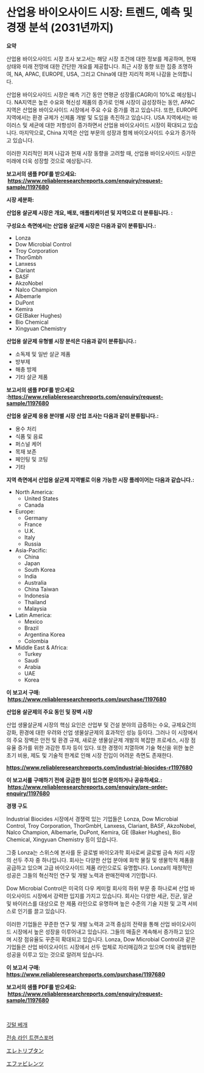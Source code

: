 <p><h1>산업용 바이오사이드 시장: 트렌드, 예측 및 경쟁 분석 (2031년까지)</h1></p><p><strong>요약</strong></p>
<p><p>산업용 바이오사이드 시장 조사 보고서는 해당 시장 조건에 대한 정보를 제공하며, 현재 상태와 미래 전망에 대한 간단한 개요를 제공합니다. 최근 시장 동향 또한 집중 조명하여, NA, APAC, EUROPE, USA, 그리고 China에 대한 지리적 퍼져 나감을 논의합니다.</p><p>산업용 바이오사이드 시장은 예측 기간 동안 연평균 성장률(CAGR)이 10%로 예상됩니다. NA지역은 높은 수요와 혁신성 제품의 증가로 인해 시장이 급성장하는 동안, APAC 지역은 산업용 바이오사이드 시장에서 주요 수요 증가를 겪고 있습니다. 또한, EUROPE 지역에서는 환경 규제가 신제품 개발 및 도입을 촉진하고 있습니다. USA 지역에서는 바이러스 및 세균에 대한 저항성이 증가하면서 산업용 바이오사이드 시장이 확대되고 있습니다. 마지막으로, China 지역은 산업 부문의 성장과 함께 바이오사이드 수요가 증가하고 있습니다.</p><p>이러한 지리적인 퍼져 나감과 현재 시장 동향을 고려할 때, 산업용 바이오사이드 시장은 미래에 더욱 성장할 것으로 예상됩니다.</p></p>
<p><strong>보고서의 샘플 PDF를 받으세요: &nbsp;<a href="https://www.reliableresearchreports.com/enquiry/request-sample/1197680">https://www.reliableresearchreports.com/enquiry/request-sample/1197680</a></strong></p>
<p><strong>시장 세분화:</strong></p>
<p><strong> 산업용 살균제 시장은 개요, 배포, 애플리케이션 및 지역으로 더 분류됩니다. :</strong></p>
<p><strong>구성요소 측면에서는 산업용 살균제 시장은 다음과 같이 분류됩니다.:</strong></p>
<p><ul><li>Lonza</li><li>Dow Microbial Control</li><li>Troy Corporation</li><li>ThorGmbh</li><li>Lanxess</li><li>Clariant</li><li>BASF</li><li>AkzoNobel</li><li>Nalco Champion</li><li>Albemarle</li><li>DuPont</li><li>Kemira</li><li>GE(Baker Hughes)</li><li>Bio Chemical</li><li>Xingyuan Chemistry</li></ul></p>
<p><strong> 산업용 살균제 유형별 시장 분석은 다음과 같이 분류됩니다.:</strong></p>
<p><ul><li>소독제 및 일반 살균 제품</li><li>방부제</li><li>해충 방제</li><li>기타 살균 제품</li></ul></p>
<p><strong>보고서의 샘플 PDF를 받으세요 :<a href="https://www.reliableresearchreports.com/enquiry/request-sample/1197680">https://www.reliableresearchreports.com/enquiry/request-sample/1197680</a></strong></p>
<p><strong> 산업용 살균제 응용 분야별 시장 산업 조사는 다음과 같이 분류됩니다.:</strong></p>
<p><ul><li>용수 처리</li><li>식품 및 음료</li><li>퍼스널 케어</li><li>목재 보존</li><li>페인팅 및 코팅</li><li>기타</li></ul></p>
<p><strong>지역 측면에서 산업용 살균제 지역별로 이용 가능한 시장 플레이어는 다음과 같습니다.:</strong></p>
<p><ul>
    <li>
        North America:
        <ul>
            <li>United States</li>
            <li>Canada</li>
        </ul>
    </li>
    <li>
        Europe:
        <ul>
            <li>Germany</li>
            <li>France</li>
            <li>U.K.</li>
            <li>Italy</li>
            <li>Russia</li>
        </ul>
    </li>
    <li>
        Asia-Pacific:
        <ul>
            <li>China</li>
            <li>Japan</li>
            <li>South Korea</li>
            <li>India</li>
            <li>Australia</li>
            <li>China Taiwan</li>
            <li>Indonesia</li>
            <li>Thailand</li>
            <li>Malaysia</li>
        </ul>
    </li>
    <li>
        Latin America:
        <ul>
            <li>Mexico</li>
            <li>Brazil</li>
            <li>Argentina Korea</li>
            <li>Colombia</li>
        </ul>
    </li>
    <li>
        Middle East & Africa:
        <ul>
            <li>Turkey</li>
            <li>Saudi</li>
            <li>Arabia</li>
            <li>UAE</li>
            <li>Korea</li>
        </ul>
    </li>
    </ul></p>
<p><strong>이 보고서 구매: &nbsp;<a href="https://www.reliableresearchreports.com/purchase/1197680">https://www.reliableresearchreports.com/purchase/1197680</a></strong></p>
<p><strong>산업용 살균제의 주요 동인 및 장벽 시장</strong></p>
<p><p>산업 생물살균제 시장의 핵심 요인은 산업부 및 건설 분야의 급증하는 수요, 규제요건의 강화, 환경에 대한 우려와 산업 생물살균제의 효과적인 성능 등이다. 그러나 이 시장에서의 주요 장벽은 안전 및 환경 규제, 새로운 생물살균제 개발의 복잡한 프로세스, 시장 점유율 증가를 위한 과감한 투자 등이 있다. 또한 경쟁이 치열하며 기술 혁신을 위한 높은 초기 비용, 제도 및 기술적 한계로 인해 시장 진입이 어려운 측면도 존재한다.</p></p>
<p><strong><a href="https://www.reliableresearchreports.com/industrial-biocides-r1197680">https://www.reliableresearchreports.com/industrial-biocides-r1197680</a></strong></p>
<p><strong>이 보고서를 구매하기 전에 궁금한 점이 있으면 문의하거나 공유하세요.: &nbsp;<a href="https://www.reliableresearchreports.com/enquiry/pre-order-enquiry/1197680">https://www.reliableresearchreports.com/enquiry/pre-order-enquiry/1197680</a></strong></p>
<p><strong>경쟁 구도</strong></p>
<p><p>Industrial Biocides 시장에서 경쟁력 있는 기업들은 Lonza, Dow Microbial Control, Troy Corporation, ThorGmbH, Lanxess, Clariant, BASF, AkzoNobel, Nalco Champion, Albemarle, DuPont, Kemira, GE (Baker Hughes), Bio Chemical, Xingyuan Chemistry 등이 있습니다.</p><p>그중 Lonza는 스위스에 본사를 둔 글로벌 바이오과학 회사로써 글로벌 금속 처리 시장의 선두 주자 중 하나입니다. 회사는 다양한 산업 분야에 화학 물질 및 생물학적 제품을 공급하고 있으며 고급 바이오사이드 제품 라인으로도 유명합니다. Lonza의 재정적인 성공은 그들의 혁신적인 연구 및 개발 노력과 판매전략에 기인합니다.</p><p>Dow Microbial Control은 미국의 다우 케미컬 회사의 하위 부문 중 하나로써 산업 바이오사이드 시장에서 강력한 입지를 가지고 있습니다. 회사는 다양한 세균, 진균, 알균 및 바이러스를 대상으로 한 제품 라인으로 유명하며 높은 수준의 기술 지원 및 고객 서비스로 인기를 끌고 있습니다.</p><p>이러한 기업들은 꾸준한 연구 및 개발 노력과 고객 중심의 전략을 통해 산업 바이오사이드 시장에서 높은 성장을 이루어내고 있습니다. 그들의 매출은 계속해서 증가하고 있으며 시장 점유율도 꾸준히 확대되고 있습니다. Lonza, Dow Microbial Control과 같은 기업들은 산업 바이오사이드 시장에서 선두 업체로 자리매김하고 있으며 더욱 광범위한 성공을 이루고 있는 것으로 알려져 있습니다.</p></p>
<p><strong>이 보고서 구매: &nbsp; <a href="https://www.reliableresearchreports.com/purchase/1197680">https://www.reliableresearchreports.com/purchase/1197680</a></strong></p>
<p><strong>보고서의 샘플 PDF를 받으세요: &nbsp;<a href="https://www.reliableresearchreports.com/enquiry/request-sample/1197680">https://www.reliableresearchreports.com/enquiry/request-sample/1197680</a></strong><strong></strong></p>
<p>&nbsp;</p>
<p><p><a href="https://medium.com/@koreycrooks2022/%ED%8E%98%EB%8D%94-%EB%B2%A0%EA%B0%9C-%EC%8B%9C%EC%9E%A5-%EA%B7%9C%EB%AA%A8%EB%8A%94-%EA%B8%80%EB%A1%9C%EB%B2%8C-%EC%82%B0%EC%97%85%EC%97%90%EC%84%9C-%EC%B5%9C%EA%B3%A0%EC%9D%98-%EB%A7%88%EC%BC%80%ED%8C%85-%EC%B1%84%EB%84%90%EC%9D%84-%EB%82%98%ED%83%80%EB%83%85%EB%8B%88%EB%8B%A4-2cb5224bf595">깃털 베개</a></p><p><a href="https://medium.com/@koreycrooks2022/2024%EB%85%84%EB%B6%80%ED%84%B0-2031%EB%85%84%EA%B9%8C%EC%A7%80%EC%9D%98-%EA%B8%B0%EA%B0%84%EC%97%90-%EB%8C%80%ED%95%9C-%EC%A0%84%EC%86%A1%EC%84%A0-%ED%8A%B8%EB%9E%9C%EC%8A%A4%ED%8F%AC%EB%A8%B8-%EC%8B%9C%EC%9E%A5-%EB%B6%84%EC%84%9D%EA%B3%BC-%EA%B7%9C%EB%AA%A8-%EC%98%88%EC%B8%A1-1e2f311e92ca">전송 라인 트랜스포머</a></p><p><a href="https://medium.com/@jewelmohr96/%E3%82%A8%E3%83%AC%E3%83%88%E3%83%AA%E3%83%97%E3%82%BF%E3%83%B3%E5%B8%82%E5%A0%B4-%E7%A8%AE%E9%A1%9E-%E7%94%A8%E9%80%94-%E5%9C%B0%E7%90%86%E3%81%AB%E3%82%88%E3%82%8B%E5%8C%85%E6%8B%AC%E7%9A%84%E3%81%AA%E8%A9%95%E4%BE%A1-d82336fc1198">エレトリプタン</a></p><p><a href="https://medium.com/@jewelmohr96/%E3%82%A8%E3%83%95%E3%82%A1%E3%83%93%E3%83%AC%E3%83%B3%E3%82%BA%E3%81%AE%E5%B8%82%E5%A0%B4%E3%81%AF-%E5%B8%82%E5%A0%B4%E3%82%B7%E3%82%A7%E3%82%A2-%E3%82%B5%E3%82%A4%E3%82%BA-%E3%81%8A%E3%82%88%E3%81%B32031%E5%B9%B4%E3%81%BE%E3%81%A7%E3%81%AE%E4%BA%88%E6%B8%AC%E3%81%AB%E7%84%A6%E7%82%B9%E3%82%92%E5%BD%93%E3%81%A6%E3%81%A6%E3%81%84%E3%81%BE%E3%81%99-359493e0c42d">エファビレンツ</a></p></p>